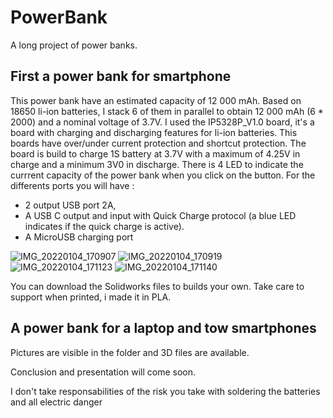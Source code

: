 # PowerBank

A long project of power banks. 
 
## First a power bank for smartphone 
This power bank have an estimated capacity of 12 000 mAh.
Based on 18650 li-ion batteries, I stack 6 of them in parallel to obtain 12 000 mAh (6 * 2000) and a nominal voltage of 3.7V.
I used the IP5328P_V1.0 board, it's a board with charging and discharging features for li-ion batteries. This boards have over/under current protection and shortcut protection. The board is build to charge 1S battery at 3.7V with a maximum of 4.25V in charge and a minimum 3V0 in discharge. There is 4 LED to indicate the currrent capacity of the power bank when you click on the button.
For the differents ports you will have : 
- 2 output USB port 2A, 
- A USB C output and input with Quick Charge protocol (a blue LED indicates if the quick charge is active). 
- A MicroUSB charging port

![IMG_20220104_170907](https://user-images.githubusercontent.com/59872748/148089558-a609c572-3c6d-40f2-8133-edb26c12f1c0.jpg)
![IMG_20220104_170919](https://user-images.githubusercontent.com/59872748/148089564-6091e1c9-22c6-4ce0-bbc6-d0654e2c2d02.jpg)
![IMG_20220104_171123](https://user-images.githubusercontent.com/59872748/148089567-3c02417a-780f-4f7b-b962-35afba906781.jpg)
![IMG_20220104_171140](https://user-images.githubusercontent.com/59872748/148089568-1735de45-101b-40af-8f65-ff2a12bb1b5e.jpg)

You can download the Solidworks files to builds your own. Take care to support when printed, i made it in PLA.


## A power bank for a laptop and tow smartphones 

Pictures are visible in the folder and 3D files are available. 

Conclusion and presentation will come soon.

I don't take responsabilities of the risk you take with soldering the batteries and all electric danger

